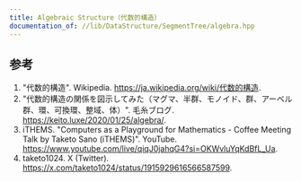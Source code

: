 ```yaml
---
title: Algebraic Structure（代数的構造）
documentation_of: //lib/DataStructure/SegmentTree/algebra.hpp
---
```



## 参考

1. "代数的構造". Wikipedia. <https://ja.wikipedia.org/wiki/代数的構造>.
1. "代数的構造の関係を図示してみた（マグマ、半群、モノイド、群、アーベル群、環、可換環、整域、体）". 毛糸ブログ. <https://keito.luxe/2020/01/25/algebra/>.
1. iTHEMS. "Computers as a Playground for Mathematics - Coffee Meeting Talk by Taketo Sano (iTHEMS)". YouTube. <https://www.youtube.com/live/qiqJ0jahqG4?si=OKWvluYqKdBfL_Ua>.
1. taketo1024. X (Twitter). <https://x.com/taketo1024/status/1915929616566587599>.
